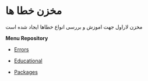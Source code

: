 # مخزن خطا ها 

مخزن لاراول جهت اموزش و بررسی انواع خطاها ایجاد شده است

__Menu Repository__

* [Errors](https://github.com/ahmadreza1383/Laravel/tree/Errors)

* [Educational](https://github.com/ahmadreza1383/Laravel/tree/Educational)

* [Packages](https://github.com/ahmadreza1383/Laravel/tree/Packages)










